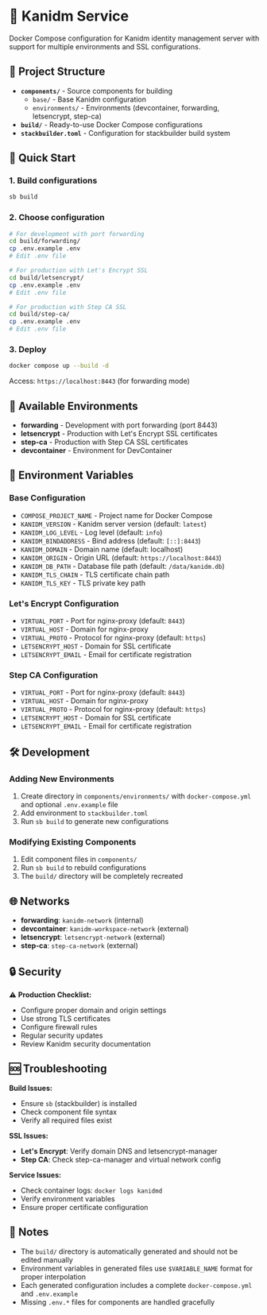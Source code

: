# 🔐 Kanidm Service

Docker Compose configuration for Kanidm identity management server with support for multiple environments and SSL configurations.

## 📁 Project Structure

- **`components/`** - Source components for building
  - `base/` - Base Kanidm configuration
  - `environments/` - Environments (devcontainer, forwarding, letsencrypt, step-ca)
- **`build/`** - Ready-to-use Docker Compose configurations
- **`stackbuilder.toml`** - Configuration for stackbuilder build system

## 🚀 Quick Start

### 1. Build configurations

```bash
sb build
```

### 2. Choose configuration

```bash
# For development with port forwarding
cd build/forwarding/
cp .env.example .env
# Edit .env file

# For production with Let's Encrypt SSL
cd build/letsencrypt/
cp .env.example .env
# Edit .env file

# For production with Step CA SSL
cd build/step-ca/
cp .env.example .env
# Edit .env file
```

### 3. Deploy

```bash
docker compose up --build -d
```

Access: `https://localhost:8443` (for forwarding mode)

## 🔧 Available Environments

- **forwarding** - Development with port forwarding (port 8443)
- **letsencrypt** - Production with Let's Encrypt SSL certificates
- **step-ca** - Production with Step CA SSL certificates
- **devcontainer** - Environment for DevContainer

## 🔧 Environment Variables

### Base Configuration

- `COMPOSE_PROJECT_NAME` - Project name for Docker Compose
- `KANIDM_VERSION` - Kanidm server version (default: `latest`)
- `KANIDM_LOG_LEVEL` - Log level (default: `info`)
- `KANIDM_BINDADDRESS` - Bind address (default: `[::]:8443`)
- `KANIDM_DOMAIN` - Domain name (default: localhost)
- `KANIDM_ORIGIN` - Origin URL (default: `https://localhost:8443`)
- `KANIDM_DB_PATH` - Database file path (default: `/data/kanidm.db`)
- `KANIDM_TLS_CHAIN` - TLS certificate chain path
- `KANIDM_TLS_KEY` - TLS private key path

### Let's Encrypt Configuration

- `VIRTUAL_PORT` - Port for nginx-proxy (default: `8443`)
- `VIRTUAL_HOST` - Domain for nginx-proxy
- `VIRTUAL_PROTO` - Protocol for nginx-proxy (default: `https`)
- `LETSENCRYPT_HOST` - Domain for SSL certificate
- `LETSENCRYPT_EMAIL` - Email for certificate registration

### Step CA Configuration

- `VIRTUAL_PORT` - Port for nginx-proxy (default: `8443`)
- `VIRTUAL_HOST` - Domain for nginx-proxy
- `VIRTUAL_PROTO` - Protocol for nginx-proxy (default: `https`)
- `LETSENCRYPT_HOST` - Domain for SSL certificate
- `LETSENCRYPT_EMAIL` - Email for certificate registration

## 🛠️ Development

### Adding New Environments

1. Create directory in `components/environments/` with `docker-compose.yml` and optional `.env.example` file
2. Add environment to `stackbuilder.toml`
3. Run `sb build` to generate new configurations

### Modifying Existing Components

1. Edit component files in `components/`
2. Run `sb build` to rebuild configurations
3. The `build/` directory will be completely recreated

## 🌐 Networks

- **forwarding**: `kanidm-network` (internal)
- **devcontainer**: `kanidm-workspace-network` (external)
- **letsencrypt**: `letsencrypt-network` (external)
- **step-ca**: `step-ca-network` (external)

## 🔒 Security

⚠️ **Production Checklist:**

- Configure proper domain and origin settings
- Use strong TLS certificates
- Configure firewall rules
- Regular security updates
- Review Kanidm security documentation

## 🆘 Troubleshooting

**Build Issues:**

- Ensure `sb` (stackbuilder) is installed
- Check component file syntax
- Verify all required files exist

**SSL Issues:**

- **Let's Encrypt**: Verify domain DNS and letsencrypt-manager
- **Step CA**: Check step-ca-manager and virtual network config

**Service Issues:**

- Check container logs: `docker logs kanidmd`
- Verify environment variables
- Ensure proper certificate configuration

## 📝 Notes

- The `build/` directory is automatically generated and should not be edited manually
- Environment variables in generated files use `$VARIABLE_NAME` format for proper interpolation
- Each generated configuration includes a complete `docker-compose.yml` and `.env.example`
- Missing `.env.*` files for components are handled gracefully
